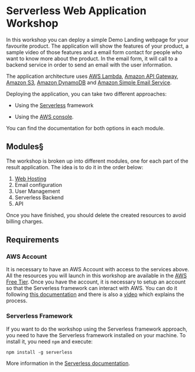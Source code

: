 # Serverless Web Application Workshop

In this workshop you can deploy a simple Demo Landing webpage for your favourite product. The application will show the features of your product, a sample video of those features and a email form contact for people who want to know more about the product. In the email form, it will call to a backend service in order to send an email with the user information.

The application architecture uses [AWS Lambda](https://aws.amazon.com/es/lambda/), [Amazon API Gateway](https://aws.amazon.com/es/api-gateway/), [Amazon S3](https://aws.amazon.com/es/s3/), [Amazon DynamoDB](https://aws.amazon.com/es/dynamodb/) and [Amazon Simple Email Service](https://aws.amazon.com/es/ses/).

Deploying the application, you can take two different approaches:

* Using the [Serverless](https://serverless.com/) framework

* Using the [AWS console](https://console.aws.amazon.com).

You can find the documentation for both options in each module.

## Modules§

The workshop is broken up into different modules, one for each part of the result application. The idea is to do it in the order below:

1. [Web Hosting](1-web-hosting)
2. Email configuration
3. User Management
4. Serverless Backend
5. API

Once you have finished, you should delete the created resources to avoid billing charges.

## Requirements

### AWS Account

It is necessary to have an AWS Account with access to the services above. All the resources you will launch in this workshop are available in the [AWS Free Tier](https://aws.amazon.com/es/free/). Once you have the account, it is necessary to setup an account so that the Serverless framework can interact with AWS. You can do it following [this documentation](https://serverless.com/framework/docs/providers/aws/guide/credentials/) and there is also a [video](https://www.youtube.com/watch?v=HSd9uYj2LJA) which explains the process.

### Serverless Framework

If you want to do the workshop using the Serverless framework approach, you need to have the Serverless framework installed on your machine. To install it, you need `npm` and execute:

```
npm install -g serverless
```

More information in the [Serverless documentation](https://serverless.com/framework/docs/getting-started/).
